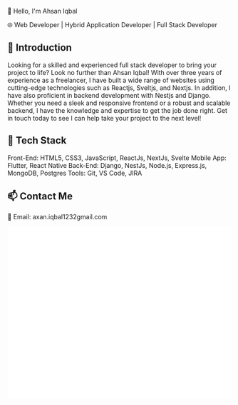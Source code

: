 👋 Hello, I'm Ahsan Iqbal

🌐 Web Developer | Hybrid Application Developer | Full Stack Developer

📌 Introduction
----------------
Looking for a skilled and experienced full stack developer to bring your project to life? Look no further than Ahsan Iqbal! With over three years of experience as a freelancer, I have built a wide range of websites using cutting-edge technologies such as Reactjs, Sveltjs, and Nextjs. In addition, I have also proficient in backend development with Nestjs and Django. Whether you need a sleek and responsive frontend or a robust and scalable backend, I have the knowledge and expertise to get the job done right. Get in touch today to see I can help take your project to the next level!


🧰 Tech Stack
----------------
Front-End: HTML5, CSS3, JavaScript, ReactJs, NextJs, Svelte
Mobile App: Flutter, React Native
Back-End: Django, NestJs, Node.js, Express.js, MongoDB, Postgres
Tools: Git, VS Code, JIRA

📫 Contact Me
----------------
📧 Email: axan.iqbal1232gmail.com

![Metrics](/github-metrics.svg)
